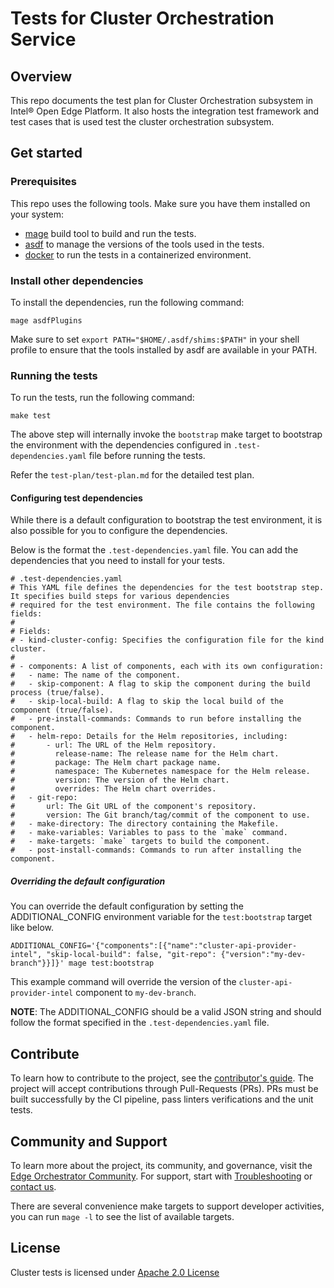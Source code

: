 
# Tests for Cluster Orchestration Service

## Overview

This repo documents the test plan for Cluster Orchestration subsystem in Intel® Open Edge Platform. It also hosts the
integration test framework and test cases that is used test the cluster orchestration subsystem.

## Get started

### Prerequisites

This repo uses the following tools. Make sure you have them installed on your system:

- [mage](https://magefile.org/) build tool to build and run the tests.
- [asdf](https://asdf-vm.com/#/core-manage-asdf-vm) to manage the versions of the tools used in the tests.
- [docker](https://docs.docker.com/get-docker/) to run the tests in a containerized environment.

### Install other dependencies

To install the dependencies, run the following command:

```shell
mage asdfPlugins
```

Make sure to set `export PATH="$HOME/.asdf/shims:$PATH"` in your shell profile to ensure that the tools installed
by asdf are available in your PATH.

### Running the tests

To run the tests, run the following command:

```shell
make test
```

The above step will internally invoke the `bootstrap` make target to bootstrap the environment with the dependencies
configured in `.test-dependencies.yaml` file before running the tests.

Refer the `test-plan/test-plan.md` for the detailed test plan.

#### Configuring test dependencies

While there is a default configuration to bootstrap the test environment, it is also possible for you to configure the
dependencies.

Below is the format the `.test-dependencies.yaml` file. You can add the dependencies that you need to install for your tests.

```shell
# .test-dependencies.yaml
# This YAML file defines the dependencies for the test bootstrap step. It specifies build steps for various dependencies
# required for the test environment. The file contains the following fields:
#
# Fields:
# - kind-cluster-config: Specifies the configuration file for the kind cluster.
#
# - components: A list of components, each with its own configuration:
#   - name: The name of the component.
#   - skip-component: A flag to skip the component during the build process (true/false).
#   - skip-local-build: A flag to skip the local build of the component (true/false).
#   - pre-install-commands: Commands to run before installing the component.
#   - helm-repo: Details for the Helm repositories, including:
#       - url: The URL of the Helm repository.
#         release-name: The release name for the Helm chart.
#         package: The Helm chart package name.
#         namespace: The Kubernetes namespace for the Helm release.
#         version: The version of the Helm chart.
#         overrides: The Helm chart overrides.
#   - git-repo:
#       url: The Git URL of the component's repository.
#       version: The Git branch/tag/commit of the component to use.
#   - make-directory: The directory containing the Makefile.
#   - make-variables: Variables to pass to the `make` command.
#   - make-targets: `make` targets to build the component.
#   - post-install-commands: Commands to run after installing the component.
```

##### Overriding the default configuration

You can override the default configuration by setting the ADDITIONAL_CONFIG environment variable for the `test:bootstrap`
target like below.

```shell
ADDITIONAL_CONFIG='{"components":[{"name":"cluster-api-provider-intel", "skip-local-build": false, "git-repo": {"version":"my-dev-branch"}}]}' mage test:bootstrap
```

This example command will override the version of the `cluster-api-provider-intel` component to `my-dev-branch`.

**NOTE**: The ADDITIONAL_CONFIG should be a valid JSON string and should follow the format specified in the
`.test-dependencies.yaml` file.

## Contribute

To learn how to contribute to the project, see the [contributor's guide](https://literate-adventure-7vjeyem.pages.github.io/edge_orchestrator/user_guide_main/content/user_guide/index.html).
The project will accept contributions through Pull-Requests (PRs). PRs must be built successfully by the CI pipeline,
pass linters verifications and the unit tests.

## Community and Support

To learn more about the project, its community, and governance, visit the [Edge Orchestrator Community](TBD).
For support, start with [Troubleshooting](TBD) or [contact us](TBD).

There are several convenience make targets to support developer activities, you can run `mage -l` to see the list of available targets.

## License

Cluster tests is licensed under [Apache 2.0 License](LICENSES/Apache-2.0.txt)
